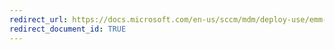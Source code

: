 ```yaml
---
redirect_url: https://docs.microsoft.com/en-us/sccm/mdm/deploy-use/emm-create-compliance-policy
redirect_document_id: TRUE
---
```

